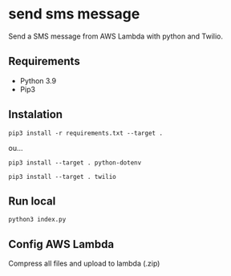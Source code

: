 # send sms message
Send a SMS message from AWS Lambda with python and Twilio.

## Requirements
- Python 3.9
- Pip3

## Instalation 
```
pip3 install -r requirements.txt --target .
````
ou...

``` 
pip3 install --target . python-dotenv
``` 
``` 
pip3 install --target . twilio
``` 
## Run local
``` 
python3 index.py
``` 

## Config AWS Lambda
Compress all files and upload to lambda (.zip)
